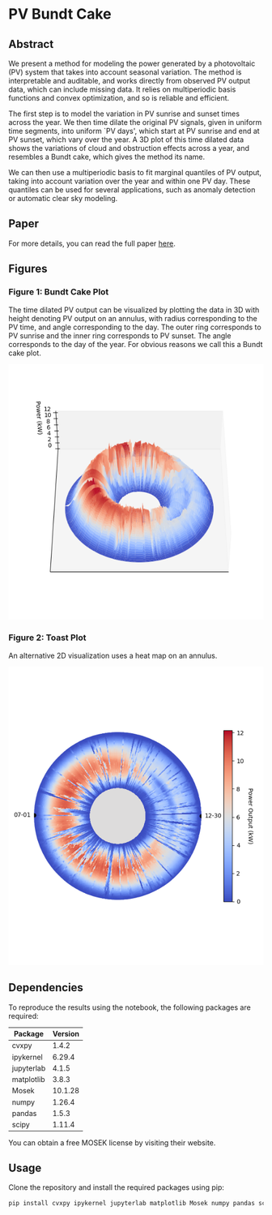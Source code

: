 # PV Bundt Cake

## Abstract
We present a method for modeling the power generated by a photovoltaic (PV) 
system that takes into account seasonal variation. The method is interpretable 
and auditable, and works directly from observed PV output data, which can 
include missing data. It relies on multiperiodic basis functions and convex 
optimization, and so is reliable and efficient.

The first step is to model the variation in PV sunrise and sunset times across 
the year. We then time dilate the original PV signals, given in uniform time 
segments, into uniform `PV days', which start at PV sunrise and end at PV sunset, 
which vary over the year. A 3D plot of this time dilated data shows the variations 
of cloud and obstruction effects across a year, and resembles a Bundt cake, which 
gives the method its name.

We can then use a multiperiodic basis to fit marginal quantiles of PV output, 
taking into account variation over the year and within one PV day. These quantiles 
can be used for several applications, such as anomaly detection or automatic 
clear sky modeling.

## Paper
For more details, you can read the full paper [here](https://stanford.edu/~boyd/papers/bundt.html).

## Figures

### Figure 1: Bundt Cake Plot
The time dilated PV output can be visualized by plotting the data in 3D with height 
denoting PV output on an annulus, with radius corresponding to the PV time, and 
angle corresponding to the day. The outer ring corresponds to PV sunrise and the 
inner ring corresponds to PV sunset. The angle corresponds to the day of the year. 
For obvious reasons we call this a Bundt cake plot.

![Bundt Cake Plot](figs/cake.png)

### Figure 2: Toast Plot
An alternative 2D visualization uses a heat map on an annulus.

![Toast Plot](figs/toast.png)

## Dependencies
To reproduce the results using the notebook, the following packages are required:

| Package      | Version  |
|--------------|----------|
| cvxpy        | 1.4.2    |
| ipykernel    | 6.29.4   |
| jupyterlab   | 4.1.5    |
| matplotlib   | 3.8.3    |
| Mosek        | 10.1.28  |
| numpy        | 1.26.4   |
| pandas       | 1.5.3    |
| scipy        | 1.11.4   |

You can obtain a free MOSEK license by visiting their website.

## Usage
Clone the repository and install the required packages using pip:

```bash
pip install cvxpy ipykernel jupyterlab matplotlib Mosek numpy pandas scipy

